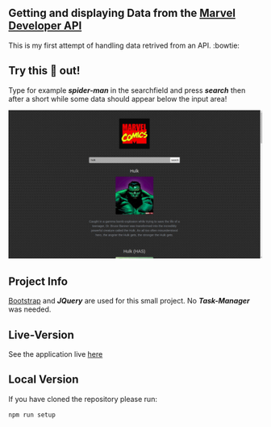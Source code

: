 ## Getting and displaying Data from the [Marvel Developer API](https://developer.marvel.com/)

This is my first attempt of handling data retrived from an API. :bowtie:

## Try this :poop: out! 

Type for example ***spider-man*** in the searchfield and press ***search*** then after a short while
some data should appear below the input area!

<p align="center"> 
<img src="assets/github/hulk.png">
</p>

## Project Info

[Bootstrap](https://getbootstrap.com/) and ***JQuery*** are used for this small project. No ***Task-Manager*** was needed.

## Live-Version

See the application live [here](https://bjarnesoerensen.github.io/marvel_api/)

## Local Version

If you have cloned the repository please run:

```
npm run setup
```

